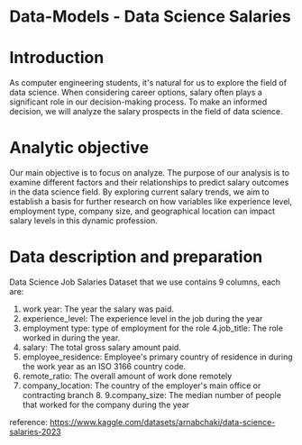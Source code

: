 # Data-Models - Data Science Salaries

# Introduction
As computer engineering students, it's natural for us to explore the field of data science. When considering career options, salary often plays a significant role in our decision-making process. To make an informed decision, we will analyze the salary prospects in the field of data science.

# Analytic objective
Our main objective is to focus on analyze. The purpose of our analysis is to examine different factors and their relationships to predict salary outcomes in the data science field. By exploring current salary trends, we aim to establish a basis for further research on how variables like experience level, employment type, company size, and geographical location can impact salary levels in this dynamic profession.

# Data description and preparation
Data Science Job Salaries Dataset that we use contains 9 columns, each are:
1. work year: The year the salary was paid.
2. experience_level: The experience level in the job during the year
3. employment type: type of employment for the role
4.job_title: The role worked in during the year.
5. salary: The total gross salary amount paid.
6. employee_residence: Employee's primary country of residence in during the work year as an ISO 3166 country code.
7. remote_ratio: The overall amount of work done remotely
3. company_location: The country of the employer's main office or contracting branch 8.
9.company_size: The median number of people that worked for the company during the year

reference: https://www.kaggle.com/datasets/arnabchaki/data-science-salaries-2023
